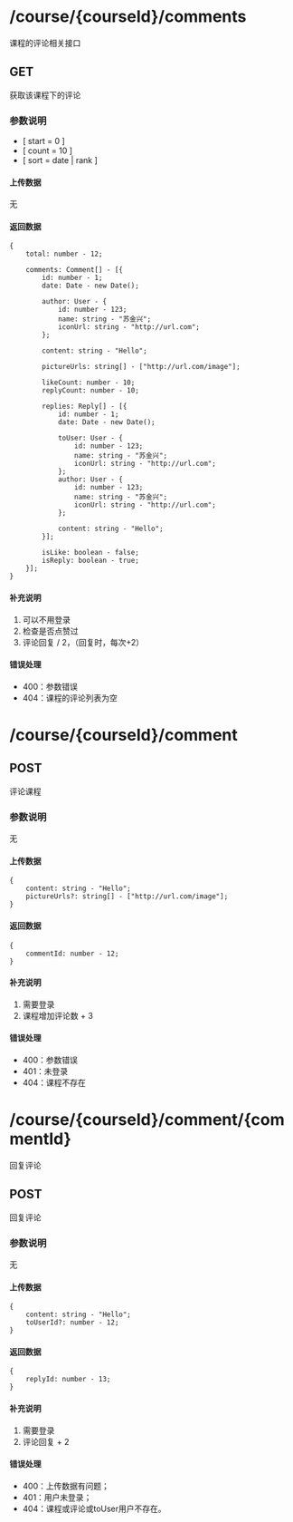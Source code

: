 # /course/{courseId}/comments
课程的评论相关接口

## GET
获取该课程下的评论

### 参数说明
* [ start = 0 ]
* [ count = 10 ]
* [ sort = date | rank ]

#### 上传数据
无

#### 返回数据
```
{
    total: number - 12;
    
    comments: Comment[] - [{
        id: number - 1;
        date: Date - new Date();
        
        author: User - {
            id: number - 123;
            name: string - "苏金兴";
            iconUrl: string - "http://url.com";
        }; 
        
        content: string - "Hello";
        
        pictureUrls: string[] - ["http://url.com/image"];
        
        likeCount: number - 10;
        replyCount: number - 10;
        
        replies: Reply[] - [{
            id: number - 1;
            date: Date - new Date();
            
            toUser: User - {
                id: number - 123;
                name: string - "苏金兴";
                iconUrl: string - "http://url.com";
            };
            author: User - {
                id: number - 123;
                name: string - "苏金兴";
                iconUrl: string - "http://url.com";
            };
            
            content: string - "Hello";
        }];
        
        isLike: boolean - false;
        isReply: boolean - true;
    }];
}
```

#### 补充说明
1. 可以不用登录
2. 检查是否点赞过
3. 评论回复 / 2，（回复时，每次+2）

#### 错误处理
* 400：参数错误
* 404：课程的评论列表为空


# /course/{courseId}/comment
## POST
评论课程
### 参数说明
无
#### 上传数据
```
{
    content: string - "Hello";
    pictureUrls?: string[] - ["http://url.com/image"];
}
```

#### 返回数据
```
{
    commentId: number - 12;   
}
```

#### 补充说明
1. 需要登录
2. 课程增加评论数 + 3

#### 错误处理
* 400：参数错误
* 401：未登录
* 404：课程不存在


# /course/{courseId}/comment/{commentId}
回复评论
## POST
回复评论
### 参数说明
无
#### 上传数据
```
{
    content: string - "Hello";
    toUserId?: number - 12;
}
```

#### 返回数据
```
{
    replyId: number - 13;
}
```

#### 补充说明
1. 需要登录
2. 评论回复 + 2

#### 错误处理
* 400：上传数据有问题；
* 401：用户未登录；
* 404：课程或评论或toUser用户不存在。
